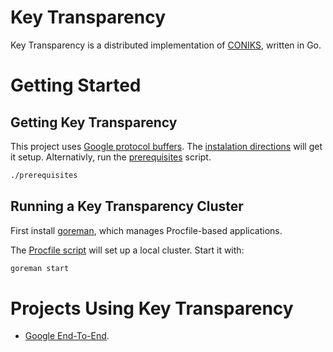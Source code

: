 Key Transparency
================
Key Transparency is a distributed implementation of
[CONIKS](https://eprint.iacr.org/2014/1004.pdf), written in Go.



Getting Started
===============

Getting Key Transparency
------------------------
This project uses [Google protocol buffers](https://github.com/golang/protobuf). 
The [instalation directions](https://github.com/golang/protobuf#installation) will get it setup. Alternativly, run the [prerequisites](./PREREQUISITES) script.

```sh
./prerequisites
```

Running a Key Transparency Cluster
----------------------------------
First install [goreman](https://github.com/mattn/goreman), which manages Procfile-based applications.

The [Procfile script](./Procfile) will set up a local cluster. Start it with:

```sh
goreman start
```


Projects Using Key Transparency
==================================
* [Google End-To-End](https://github.com/gdbelvin/end-to-end).

